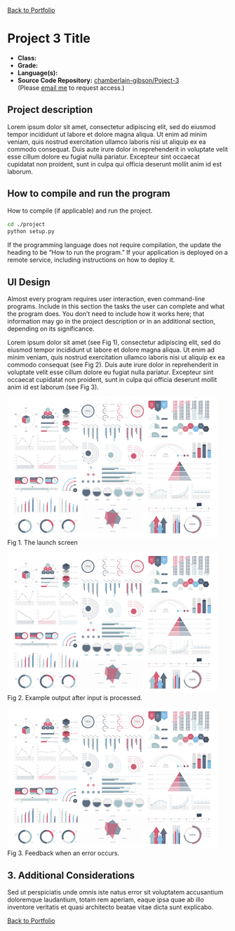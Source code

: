 [Back to Portfolio](/index.md)

Project 3 Title
===============

-   **Class:** 
-   **Grade:** 
-   **Language(s):** 
-   **Source Code Repository:** [chamberlain-gibson/Poject-3](https://guides.github.com/features/mastering-markdown/)  
    (Please [email me](mailto:clgibson@csustudent.net) to request access.)

## Project description

Lorem ipsum dolor sit amet, consectetur adipiscing elit, sed do eiusmod tempor incididunt ut labore et dolore magna aliqua. Ut enim ad minim veniam, quis nostrud exercitation ullamco laboris nisi ut aliquip ex ea commodo consequat. Duis aute irure dolor in reprehenderit in voluptate velit esse cillum dolore eu fugiat nulla pariatur. Excepteur sint occaecat cupidatat non proident, sunt in culpa qui officia deserunt mollit anim id est laborum.

## How to compile and run the program

How to compile (if applicable) and run the project.

```bash
cd ./project
python setup.py
```

If the programming language does not require compilation, the update the heading to be “How to run the program.” If your application is deployed on a remote service, including instructions on how to deploy it.

## UI Design

Almost every program requires user interaction, even command-line programs. Include in this section the tasks the user can complete and what the program does. You don't need to include how it works here; that information may go in the project description or in an additional section, depending on its significance.

Lorem ipsum dolor sit amet (see Fig 1), consectetur adipiscing elit, sed do eiusmod tempor incididunt ut labore et dolore magna aliqua. Ut enim ad minim veniam, quis nostrud exercitation ullamco laboris nisi ut aliquip ex ea commodo consequat (see Fig 2). Duis aute irure dolor in reprehenderit in voluptate velit esse cillum dolore eu fugiat nulla pariatur. Excepteur sint occaecat cupidatat non proident, sunt in culpa qui officia deserunt mollit anim id est laborum (see Fig 3).

![screenshot](images/dummy_thumbnail.jpg)  
Fig 1. The launch screen

![screenshot](images/dummy_thumbnail.jpg)  
Fig 2. Example output after input is processed.

![screenshot](images/dummy_thumbnail.jpg)  
Fig 3. Feedback when an error occurs.

## 3. Additional Considerations

Sed ut perspiciatis unde omnis iste natus error sit voluptatem accusantium doloremque laudantium, totam rem aperiam, eaque ipsa quae ab illo inventore veritatis et quasi architecto beatae vitae dicta sunt explicabo. 


[Back to Portfolio](/index.md)